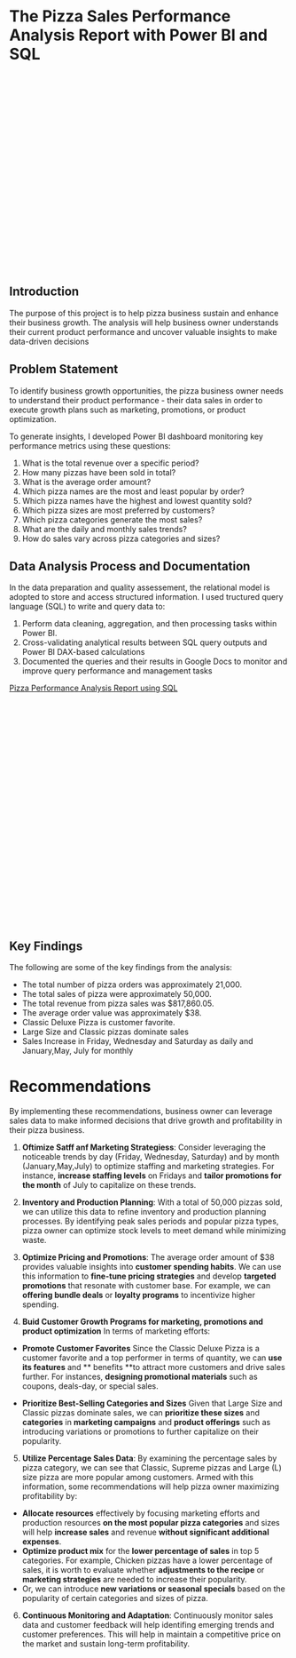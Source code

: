 # The Pizza Sales Performance Analysis Report with Power BI and SQL
<img height="350" align="middle" srm="https://github.com/NguyenDangXuanLinh/The-Pizza-Analysis-Report-with-PowerBI-MySQL/blob/main/Pizza%20Analysis%201.pdf">

## Introduction
The purpose of this project is to help pizza business sustain and enhance their business growth. 
The analysis will help business owner understands their current product performance and uncover valuable 
insights to make data-driven decisions

## Problem Statement
To identify business growth opportunities, the pizza business owner needs to understand their product performance -
their data sales in order to execute growth plans such as marketing, promotions, or product optimization.

To generate insights, I developed Power BI dashboard monitoring key performance metrics using these
questions:

1. What is the total revenue over a specific period?
2. How many pizzas have been sold in total?
3. What is the average order amount?
4. Which pizza names are the most and least popular by order?
5. Which pizza names have the highest and lowest quantity sold?
6. Which pizza sizes are most preferred by customers?
7. Which pizza categories generate the most sales?
8. What are the daily and monthly sales trends?
9. How do sales vary across pizza categories and sizes?

## Data Analysis Process and Documentation
In the data preparation and quality assessement, the relational model is adopted to store and access structured information.
I used tructured query language (SQL) to write and query data to:
  1. Perform data cleaning, aggregation, and then processing tasks within Power BI.
  2. Cross-validating analytical results between SQL query outputs and Power BI DAX-based calculations
  3. Documented the queries and their results in Google Docs to monitor and improve query performance and management tasks

[Pizza Performance Analysis Report using SQL](https://docs.google.com/document/d/1wSnyjedEcRMVajsgZfbfodMxAo3hVIxO/edit)

<img height="400" align="middle" srm="https://github.com/NguyenDangXuanLinh/The-Pizza-Analysis-Report-with-PowerBI-MySQL/files/15266025/Pizza.Sales.pdf">

## Key Findings
The following are some of the key findings from the analysis:
- The total number of pizza orders was approximately 21,000.
- The total sales of pizza were approximately 50,000.
- The total revenue from pizza sales was $817,860.05.
- The average order value was approximately $38.
- Classic Deluxe Pizza is customer favorite.
- Large Size and Classic pizzas dominate sales
- Sales Increase in Friday, Wednesday and Saturday as daily and January,May, July for monthly

# Recommendations
By implementing these recommendations, business owner can leverage sales data to make informed decisions that drive growth and 
profitability in their pizza business.

1. **Oftimize Satff anf Marketing Strategiess**:
Consider leveraging the noticeable trends by day (Friday, Wednesday, Saturday) and by month (January,May,July) to optimize staffing and marketing strategies. For instance, **increase staffing levels** on Fridays and **tailor promotions for the month** of July to capitalize on these trends.

2. **Inventory and Production Planning**:
With a total of 50,000 pizzas sold, we can utilize this data to refine inventory and production planning processes.
By identifying peak sales periods and popular pizza types, pizza owner can optimize stock levels to meet demand while minimizing waste.

3. **Optimize Pricing and Promotions**:
The average order amount of $38 provides valuable insights into **customer spending habits**.
We can use this information to **fine-tune pricing strategies** and develop **targeted promotions** that resonate with customer base.
For example, we can **offering bundle deals** or **loyalty programs** to incentivize higher spending.

4. **Buid Customer Growth Programs for marketing, promotions and product optimization** 
In terms of marketing efforts:

  - **Promote Customer Favorites**
    Since the Classic Deluxe Pizza is a customer favorite and a top performer in terms of quantity, we can **use its features** and
   ** benefits **to attract more customers and drive sales further. For instances, **designing promotional materials** such as coupons,
    deals-day, or special sales.
    
  - **Prioritize Best-Selling Categories and Sizes**
    Given that Large Size and Classic pizzas dominate sales, we can **prioritize these sizes** and **categories** in **marketing campaigns**
    and **product offerings** such as introducing variations or promotions to further capitalize on their popularity.

5. **Utilize Percentage Sales Data**:
By examining the percentage sales by pizza category, we can see that Classic, Supreme pizzas and Large (L) size pizza are more popular among
customers.
Armed with this information, some recommendations will help pizza owner maximizing profitability by:
  - **Allocate resources** effectively by focusing marketing efforts and production resources **on the most popular pizza categories** and
    sizes will help **increase sales** and revenue **without significant additional expenses**.
  - **Optimize product mix** for the **lower percentage of sales** in top 5 categories. For example, Chicken pizzas have a lower percentage of
    sales, it is worth to evaluate whether **adjustments to the recipe** or **marketing strategies** are needed to increase their popularity.
  - Or, we can introduce **new variations or seasonal specials** based on the popularity of certain categories and sizes of pizza.

6. **Continuous Monitoring and Adaptation**:
Continuously monitor sales data and customer feedback will help identifing emerging trends and customer preferences.
This will help in maintain a competitive price on the market and sustain long-term profitability.


